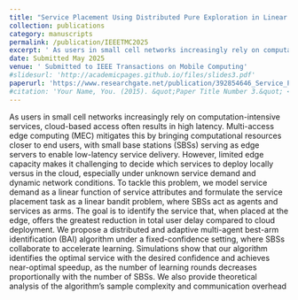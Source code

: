 ```yaml
---
title: "Service Placement Using Distributed Pure Exploration in Linear Bandits"
collection: publications
category: manuscripts
permalink: /publication/IEEETMC2025
excerpt: ' As users in small cell networks increasingly rely on computation-intensive services, cloud-based access often results in high latency. Multi-access edge computing (MEC) mitigates this by bringing computational resources closer to end users, with small base stations (SBSs) serving as edge servers to enable low-latency service delivery. However, limited edge capacity makes it challenging to decide which services to deploy locally versus in the cloud, especially under unknown service demand and dynamic network conditions. To tackle this problem, we model service demand as a linear function of service attributes and formulate the service placement task as a linear bandit problem, where SBSs act as agents and services as arms. The goal is to identify the service that, when placed at the edge, offers the greatest reduction in total user delay compared to cloud deployment. We propose a distributed and adaptive multi-agent best-arm identification (BAI) algorithm under a fixed-confidence setting, where SBSs collaborate to accelerate learning. Simulations show that our algorithm identifies the optimal service with the desired confidence and achieves near-optimal speedup, as the number of learning rounds decreases proportionally with the number of SBSs. We also provide theoretical analysis of the algorithm’s sample complexity and communication overhead'
date: Submitted May 2025
venue: ' Submitted to IEEE Transactions on Mobile Computing'
#slidesurl: 'http://academicpages.github.io/files/slides3.pdf'
paperurl: 'https://www.researchgate.net/publication/392854646_Service_Placement_in_Small_Cell_Networks_Using_Distributed_Best_Arm_Identification_in_Linear_Bandits'
#citation: 'Your Name, You. (2015). &quot;Paper Title Number 3.&quot; <i>Journal 1</i>. 1(3).'
---
```

As users in small cell networks increasingly rely on computation-intensive services, cloud-based access often results in high latency. Multi-access edge computing (MEC) mitigates this by bringing computational resources closer to end users, with small base stations (SBSs) serving as edge servers to enable low-latency service delivery. However, limited edge capacity makes it challenging to decide which services to deploy locally versus in the cloud, especially under unknown service demand and dynamic network conditions. To tackle this problem, we model service demand as a linear function of service attributes and formulate the service placement task as a linear bandit problem, where SBSs act as agents and services as arms. The goal is to identify the service that, when placed at the edge, offers the greatest reduction in total user delay compared to cloud deployment. We propose a distributed and adaptive multi-agent best-arm identification (BAI) algorithm under a fixed-confidence setting, where SBSs collaborate to accelerate learning. Simulations show that our algorithm identifies the optimal service with the desired confidence and achieves near-optimal speedup, as the number of learning rounds decreases proportionally with the number of SBSs. We also provide theoretical analysis of the algorithm’s sample complexity and communication overhead
